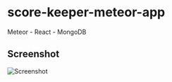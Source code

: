 # score-keeper-meteor-app
Meteor - React - MongoDB

## Screenshot
![Screenshot](https://i.imgur.com/Iyrfd9O.png)
